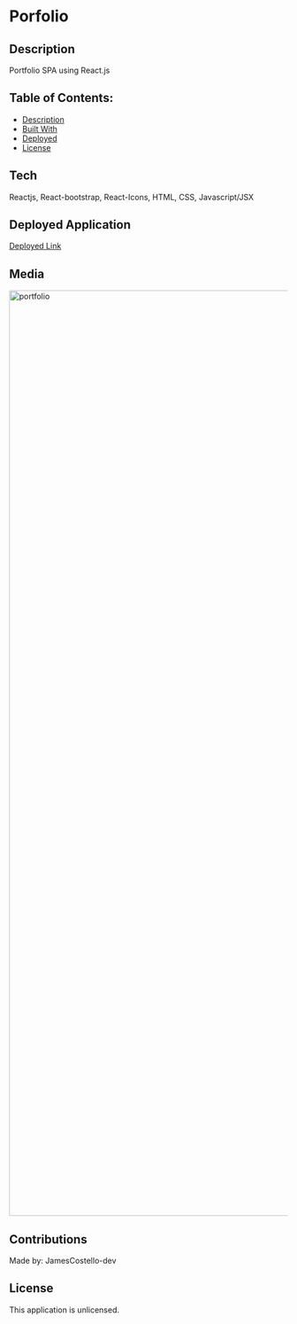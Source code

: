 # Porfolio

## Description

Portfolio SPA using React.js

## Table of Contents:

- [Description](#description)
- [Built With](#built-with)
- [Deployed](#repository)
- [License](#license)

## Tech

Reactjs, React-bootstrap, React-Icons, HTML, CSS, Javascript/JSX

## Deployed Application

[Deployed Link](https://jamescostello-dev.github.io/Portfolio/)

## Media

<img width="1671" alt="portfolio" src="https://user-images.githubusercontent.com/28774706/109449296-4d957e00-7a05-11eb-8d8a-42e25f6ffd76.png">

## Contributions

Made by: JamesCostello-dev

## License

This application is unlicensed.
